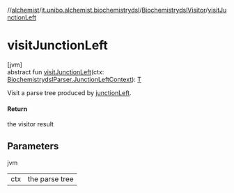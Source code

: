 //[alchemist](../../../index.md)/[it.unibo.alchemist.biochemistrydsl](../index.md)/[BiochemistrydslVisitor](index.md)/[visitJunctionLeft](visit-junction-left.md)

# visitJunctionLeft

[jvm]\
abstract fun [visitJunctionLeft](visit-junction-left.md)(ctx: [BiochemistrydslParser.JunctionLeftContext](../-biochemistrydsl-parser/-junction-left-context/index.md)): [T](../../it.unibo.alchemist.model.implementations.conditions/-neighborhood-present/index.md)

Visit a parse tree produced by [junctionLeft](../-biochemistrydsl-parser/junction-left.md).

#### Return

the visitor result

## Parameters

jvm

| | |
|---|---|
| ctx | the parse tree |
